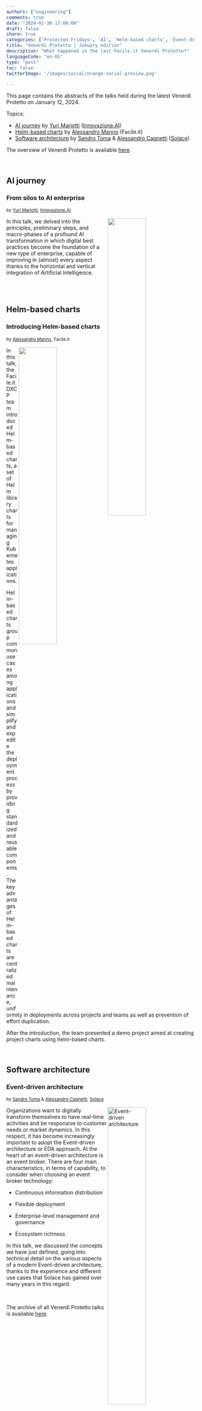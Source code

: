 ```yaml
---
authors: ["engineering"]
comments: true
date: "2024-01-30 17:00:00"
draft: false
share: true
categories: ['Protected Fridays', 'AI', 'Helm-based charts', 'Event-driven architecture']
title: "Venerdì Protetto | January edition"
description: "What happened in the last Facile.it Venerdì Protetto?"
languageCode: "en-US"
type: "post"
toc: false
twitterImage: '/images/social/orange-social-preview.png'

---
```


This page contains the abstracts of the talks held during the latest Venerdì Protetto on January 12, 2024. 

Topics:

- [AI journey](#ai-journey) by [Yuri Mariotti](https://it.linkedin.com/in/yurimariotti) ([Innovazione.AI](https://innovazione.ai/chi-siamo/))
- [Helm-based charts](#helm-based-charts) by [Alessandro Manno](https://it.linkedin.com/in/alessandro-manno-9888a55a) (Facile.it)
- [Software architecture](#software-architecture) by [Sandro Toma](https://it.linkedin.com/in/sandrotoma68) & [Alessandro Cagnetti](https://it.linkedin.com/in/cagnetti) ([Solace](https://solace.com/))


The overview of Venerdì Protetto is available [here](https://engineering.facile.it/blog/eng/v-protetto/).

<br />

## AI journey

### From silos to AI enterprise

<sup>by [Yuri Mariotti](https://it.linkedin.com/in/yurimariotti), [Innovazione.AI](https://innovazione.ai/chi-siamo/)<sup>

<a href= "/images/venerd%C3%AC_protetto/azienda-ai.png?raw=true" target="_blank"> 
<img align="right" style="width:45%; margin-right: 0.5em" src=/images/venerd%C3%AC_protetto/azienda-ai.png?raw=true" alt="" title="" /> 
</a>

In this talk, we delved into the principles, preliminary steps, and macro-phases of a profound AI transformation in which digital best practices become the foundation of a new type of enterprise, capable of improving in (almost) every aspect thanks to the horizontal and vertical integration of Artificial Intelligence.


<br />
<br />

## Helm-based charts

### Introducing Helm-based charts

<sup>by [Alessandro Manno](https://it.linkedin.com/in/alessandro-manno-9888a55a), Facile.it<sup>

<a href= "/images/venerd%C3%AC_protetto/helm-based-charts.png?raw=true" target="_blank"> 
<img align="right" style="width:45%; margin-right: 0.5em" src=/images/venerd%C3%AC_protetto/helm-based-charts.png?raw=true" alt="" title="" /> 
</a>

In this talk, the Facile.it DXCP team introduced Helm-based charts, a set of Helm library charts for managing Kubernetes applications.

Helm-based charts group common use cases among applications and simplify and expedite the deployment process by providing standardized and reusable components. The key advantages of Helm-based charts are centralized maintenance, uniformity in deployments across projects and teams as well as prevention of effort duplication.

After the introduction, the team presented a demo project aimed at creating project charts using helm-based charts.

<br />

## Software architecture

### Event-driven architecture

<sup>by [Sandro Toma](https://it.linkedin.com/in/sandrotoma68) & [Alessandro Cagnetti](https://it.linkedin.com/in/cagnetti), [Solace](https://solace.com/)<sup>

<a href= "/images/venerd%C3%AC_protetto/event-driven-architecture.png?raw=true" target="_blank"> 
<img align="right" style="width:45%; margin-right: 0.5em" src=/images/venerd%C3%AC_protetto/event-driven-architecture.png?raw=true" alt="Event-driven architecture" title="Event-driven architecture" /> 
</a>

Organizations want to digitally transform themselves to have real-time activities and be responsive to customer needs or market dynamics. In this respect, it has become increasingly important to adopt the Event-driven architecture or EDA approach.
At the heart of an event-driven architecture is an event broker. There are four main characteristics, in terms of capability, to consider when choosing an event broker technology:

- Continuous information distribution

- Flexible deployment

- Enterprise-level management and governance

- Ecosystem richness

In this talk, we discussed the concepts we have just defined, going into technical detail on the various aspects of a modern Event-driven architecture, thanks to the experience and different use cases that Solace has gained over many years in this regard.

<br/>

The archive of all Venerdì Protetto talks is available [here](/categories/protected-fridays).

<script type="application/ld+json">
{ 
    "@context": "https://schema.org",
    "genre":["SEO","JSON-LD"],
    "@type": "BlogPosting",
    "headline": "Venerdì Protetto | January edition",
    "keywords": ["AI enterprize", "Helm-based charts ", "Event-driven architecture"],
    "wordcount": "335",
    "publisher": {
        "@type": "Organization",
        "name": "Facile.it Engineering",
        "url": "https://engineering.facile.it/",
        "logo": {
            "@type": "ImageObject",
            "url": "https://engineering.facile.it/images/logo_engineering.png",
            "width":"1057",
            "height":"244"
        }
    },
    "url": "https://engineering.facile.it/blog/eng/v-protetto9-6-2023/",
    "image": "https://engineering.facile.it/images/social/orange-social-preview.png",
    "datePublished": "2024-02-08",
    "dateCreated": "2024-01-30",
    "dateModified": "2024-02-08",
    "inLanguage": "en-US",
    "isFamilyFriendly": "true",
    "description": "Abstracts of the talks held during the Venerdì Protetto on January 12th",
    "articleBody": "This page contains the abstracts of the talks held during the latest Venerdì Protetto on January 12, 2024. Topics: AI journey by Yuri Mariotti (Innovazione.AI) Helm-based charts by Alessandro Manno Software architecture by Sandro Toma & Alessandro Cagnetti (Solace) The overview of Venerdì Protetto is available here. AI journey From silos to AI enterprise by Yuri Mariotti In this talk, we took a look at the principles, preliminary steps, and macro-phases of a profound AI transformation in which digital best practices become the foundation of a new type of enterprise, capable of improving in (almost) every aspect thanks to the horizontal and vertical integration of Artificial Intelligence. Helm-based charts Introducing Helm-based charts by Alessandro Manno In this talk, the Facile.it DXCP team introduced Helm-based charts, a set of Helm library charts for managing Kubernetes applications. Helm-based charts group common use cases among applications and simplify and expedite the deployment process by providing standardized and reusable components. The key advantages of Helm-based charts are centralized maintenance, uniformity in deployments across projects and teams as well as prevention of effort duplication. After the introduction, the team presented a demo project aimed at creating project charts using helm-based charts. Software architecture Event-driven architecture by Sandro Toma & Alessandro Cagnetti, Solace Event-driven architecture Organizations want to digitally transform themselves to have real-time activities and be responsive to customer needs or market dynamics. In this respect, it has become increasingly important to adopt the Event-driven architecture or EDA approach. At the heart of an event-driven architecture is an event broker. There are four main characteristics, in terms of capability, to consider when choosing an event broker technology: Continuous information distribution Flexible deployment Enterprise-level management and governance Ecosystem richness In this presentation, we discussed the concepts we have just defined, going into technical detail on the various aspects of a modern Event-driven architecture, thanks to the experience and different use cases that Solace has gained over many years in this regard. The archive of all Venerdì Protetto talks is available here.",
    "author": {
        "@type": "Person",
        "name": "Ana",
        "url": "https://www.linkedin.com/in/ana-radujko"
    }
}
</script>
